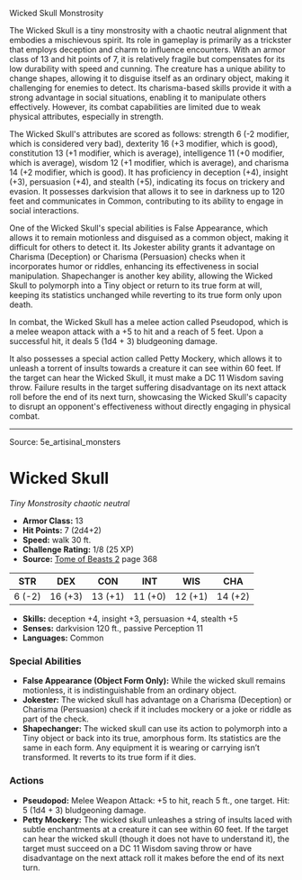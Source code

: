 <MonsterName/>Wicked Skull</MonsterName>
<CreatureType/>Monstrosity</CreatureType>

<summary>The Wicked Skull is a tiny monstrosity with a chaotic neutral alignment that embodies a mischievous spirit. Its role in gameplay is primarily as a trickster that employs deception and charm to influence encounters. With an armor class of 13 and hit points of 7, it is relatively fragile but compensates for its low durability with speed and cunning. The creature has a unique ability to change shapes, allowing it to disguise itself as an ordinary object, making it challenging for enemies to detect. Its charisma-based skills provide it with a strong advantage in social situations, enabling it to manipulate others effectively. However, its combat capabilities are limited due to weak physical attributes, especially in strength.</summary>

<detail>

The Wicked Skull's attributes are scored as follows: strength 6 (-2 modifier, which is considered very bad), dexterity 16 (+3 modifier, which is good), constitution 13 (+1 modifier, which is average), intelligence 11 (+0 modifier, which is average), wisdom 12 (+1 modifier, which is average), and charisma 14 (+2 modifier, which is good). It has proficiency in deception (+4), insight (+3), persuasion (+4), and stealth (+5), indicating its focus on trickery and evasion. It possesses darkvision that allows it to see in darkness up to 120 feet and communicates in Common, contributing to its ability to engage in social interactions.

One of the Wicked Skull's special abilities is False Appearance, which allows it to remain motionless and disguised as a common object, making it difficult for others to detect it. Its Jokester ability grants it advantage on Charisma (Deception) or Charisma (Persuasion) checks when it incorporates humor or riddles, enhancing its effectiveness in social manipulation. Shapechanger is another key ability, allowing the Wicked Skull to polymorph into a Tiny object or return to its true form at will, keeping its statistics unchanged while reverting to its true form only upon death.

In combat, the Wicked Skull has a melee action called Pseudopod, which is a melee weapon attack with a +5 to hit and a reach of 5 feet. Upon a successful hit, it deals 5 (1d4 + 3) bludgeoning damage. 

It also possesses a special action called Petty Mockery, which allows it to unleash a torrent of insults towards a creature it can see within 60 feet. If the target can hear the Wicked Skull, it must make a DC 11 Wisdom saving throw. Failure results in the target suffering disadvantage on its next attack roll before the end of its next turn, showcasing the Wicked Skull's capacity to disrupt an opponent's effectiveness without directly engaging in physical combat.</detail>



---

Source: 5e_artisinal_monsters

# Wicked Skull

*Tiny* *Monstrosity* *chaotic neutral*

- **Armor Class:** 13
- **Hit Points:** 7 (2d4+2)
- **Speed:** walk 30 ft.
- **Challenge Rating:** 1/8 (25 XP)
- **Source:** [Tome of Beasts 2](https://koboldpress.com/kpstore/product/tome-of-beasts-2-for-5th-edition) page 368

| STR | DEX | CON | INT | WIS | CHA |
| --- | --- | --- | --- | --- | --- |
| 6 (-2) | 16 (+3) | 13 (+1) | 11 (+0) | 12 (+1) | 14 (+2) |

- **Skills:** deception +4, insight +3, persuasion +4, stealth +5
- **Senses:** darkvision 120 ft., passive Perception 11
- **Languages:** Common

### Special Abilities

- **False Appearance (Object Form Only):** While the wicked skull remains motionless, it is indistinguishable from an ordinary object.
- **Jokester:** The wicked skull has advantage on a Charisma (Deception) or Charisma (Persuasion) check if it includes mockery or a joke or riddle as part of the check.
- **Shapechanger:** The wicked skull can use its action to polymorph into a Tiny object or back into its true, amorphous form. Its statistics are the same in each form. Any equipment it is wearing or carrying isn’t transformed. It reverts to its true form if it dies.

### Actions

- **Pseudopod:** Melee Weapon Attack: +5 to hit, reach 5 ft., one target. Hit: 5 (1d4 + 3) bludgeoning damage.
- **Petty Mockery:** The wicked skull unleashes a string of insults laced with subtle enchantments at a creature it can see within 60 feet. If the target can hear the wicked skull (though it does not have to understand it), the target must succeed on a DC 11 Wisdom saving throw or have disadvantage on the next attack roll it makes before the end of its next turn.




